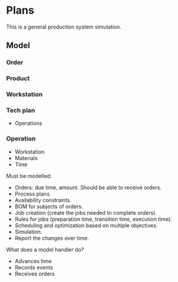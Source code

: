 # Plans

This is a general production system simulation.

## Model

### Order

### Product

### Workstation

### Tech plan
- Operations

### Operation
- Workstation
- Materials
- Time

Must be modelled:
- Orders: due time, amount. Should be able to receive orders.
- Process plans.
- Availability constraints.
- BOM for subjects of orders.
- Job creation (create the jobs needed to complete orders).
- Rules for jobs (preparation time, transition time, execution time).
- Scheduling and optimization based on multiple objectives.
- Simulation.
- Report the changes over time.


What does a model handler do?
- Advances time
- Records events
- Receives orders